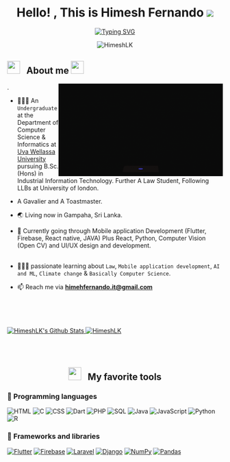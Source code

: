 ﻿
<!-- HEADING -->
<h1 align="center">Hello! , This is Himesh Fernando <img src="https://media.giphy.com/media/hvRJCLFzcasrR4ia7z/giphy.gif" width="35"></h1>
    <p align="center">
      <a href="https://git.io/typing-svg"><img src="https://readme-typing-svg.herokuapp.com?font=Fira+Code&pause=1000&center=true&vCenter=true&width=435&lines=Undergraduate+Of+Uva+Wellassa.;Always+learning+new+things.;Team+Player.;Freelancer.;Volunteer." alt="Typing SVG" /></a>
    </p>
    <p align="center">
      <img src="https://komarev.com/ghpvc/?username=HimeshLK" alt="HimeshLK" /> 
    </p>
    
<!-- ABOUT ME -->
<h2 align="left"><img src="https://media.giphy.com/media/iY8CRBdQXODJSCERIr/giphy.gif" width="30" height="30" style="margin-right: 10px;"> About me <img src="https://camo.githubusercontent.com/017ce09cb328afef06129604953c8331f3c09f3bda8b7081e8b7c4de23b1a723/68747470733a2f2f632e74656e6f722e636f6d2f585362443930326e31667741414141692f72656e6e656e2d666173742e676966" width="30" height="30" style="margin-right: 10px;"></h2>
<!-- Animated Image -->.
    <a target="_blank" align="center">
      <img align="right" top="100" bottom= "100" height="216" width="384" alt="GIF" src="https://github.com/HimeshLK/About-me/blob/main/giphy1.gif">
    </a>

- 👨🏻‍🎓 An `Undergraduate` at the Department of Computer Science & Informatics at <a href="https://uwu.ac.lk/">Uva Wellassa University</a> pursuing B.Sc. (Hons) in Industrial Information Technology. Further A Law Student, Following LLBs at University of london.

- A Gavalier and A Toastmaster.  

- 🌏 Living now in Gampaha, Sri Lanka.

- 🌱 Currently going through Mobile application Development (Flutter, Firebase, React native, JAVA) Plus React, Python, Computer Vision (Open CV) and UI/UX design and development.
<br><br>
- 👨🏻‍🔬 passionate learning about `Law`, `Mobile application development`, `AI and ML`, `Climate change` & `Basically Computer Science`.

- 📫 Reach me via **himehfernando.it@gmail.com**


<p align="center" ><br><br><br></p>


<!-- GITHUB STATS -->

  <a href="https://github.com/HimeshLK">
<!--     <h2 align="center"><img src="https://media.giphy.com/media/iY8CRBdQXODJSCERIr/giphy.gif" width="30" height="30" style="margin-right: 10px;"> Github stats  </h2> 
<p align="center">
    <img src="https://github-readme-stats.vercel.app/api/top-langs?username=HimeshLK&langs_count=12&show_icons=true&locale=en&layout=compact&theme=algolia" alt="HimeshLK :: Top Langs" height="auto" width="full"/>
  </a>
</p> -->
<p align="left">
  <a href="https://github.com/HimeshLK">
      <img alt="HimeshLK's Github Stats" src="https://github-readme-stats-eight-theta.vercel.app/api?username=Nipun-Thiwanka&show_icons=true&theme=algolia&include_all_commits=true&count_private=true" width="400px"/>
  <img src="https://github-readme-streak-stats.herokuapp.com/?user=HimeshLK&theme=algolia" alt="HimeshLK" width="400px"/>
</a>
</p>
<br/>

<br/>
<!-- <h2 align="center"><img src="https://media.giphy.com/media/iY8CRBdQXODJSCERIr/giphy.gif" width="30" height="30" style="margin-right: 10px;"> latest contribution </h2>
<a href="https://github.com/ashutosh00710/github-readme-activity-graph"><img alt="HimeshLK's Activity Graph" src="https://activity-graph.herokuapp.com/graph/?username=HimeshLK&bg_color=000&color=fff&line=00E676&point=fff&hide_border=true" /></a> -->

<!-- TOOLS AND LANGUAGE -->
<h2 align="center"><img src="https://media.giphy.com/media/iY8CRBdQXODJSCERIr/giphy.gif" width="30" height="30" style="margin-right: 10px;"> My favorite tools  </h2> 

### :robot: Programming languages

<p>
    <img alt="HTML" src="https://img.shields.io/badge/HTML-E34F26.svg?logo=html5&logoColor=white">
    <img alt="C" src="https://custom-icon-badges.demolab.com/badge/C-03599C.svg?logo=c-in-hexagon&logoColor=white">
    <img alt="CSS" src="https://img.shields.io/badge/CSS-1572B6.svg?logo=css3&logoColor=white">
    <img alt="Dart" src="https://img.shields.io/badge/Dart-15A6C4.svg?logo=dart&logoColor=white">
    <img alt="PHP" src="https://img.shields.io/badge/PHP-777BB4.svg?logo=php&logoColor=white">
    <img alt="SQL" src="https://custom-icon-badges.demolab.com/badge/SQL-025E8C.svg?logo=database&logoColor=white">
    <img alt="Java" src="https://custom-icon-badges.demolab.com/badge/Java-007396.svg?logo=java&logoColor=white">
    <img alt="JavaScript" src="https://img.shields.io/badge/JavaScript-F7DF1E.svg?logo=javascript&logoColor=black">
    <img alt="Python" src="https://img.shields.io/badge/Python-14354C.svg?logo=python&logoColor=white">
    <img alt="R" src="https://img.shields.io/badge/R-276DC3.svg?logo=r&logoColor=white">
</p>

### 🧰 Frameworks and libraries

<p>
    <a href="#"><img alt="Flutter" src="https://img.shields.io/badge/Flutter-02569B.svg?logo=flutter&logoColor=white"></a>
    <a href="#"><img alt="Firebase" src="https://img.shields.io/badge/Firebase-20232e.svg?logo=firebase&logoColor=white"></a>
    <a href="#"><img alt="Laravel" src="https://custom-icon-badges.demolab.com/badge/laravel-E61B23.svg?logo=laravel&logoColor=white"></a>
    <a href="#"><img alt="Django" src="https://img.shields.io/badge/-Django-00979D?logo=Django&logoColor=white"></a>
    <a href="#"><img alt="NumPy" src="https://img.shields.io/badge/Numpy-013243.svg?logo=numpy&logoColor=white"></a>
    <a href="#"><img alt="Pandas" src="https://img.shields.io/badge/Pandas-150458.svg?logo=pandas&logoColor=white"></a>
</p>

